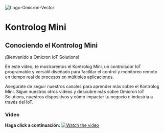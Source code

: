 ![Logo-Omicron-Vector](https://github.com/Omicron-IoT-Solutions/Kontrolog/assets/141452095/aa447de9-309a-4fcf-9ce6-6918d4ab38dc)

# Kontrolog Mini
## Conociendo el Kontrolog Mini

¡Bienvenido a Omicron IoT Solutions!

En este vídeo, te mostraremos el Kontrolog Mini, un controlador IoT programable y versátil diseñado para facilitar el control y monitoreo remoto en tiempo real de procesos en múltiples aplicaciones.

Asegúrate de seguir nuestros canales para aprender más sobre el Kontrolog Mini. Sigue nuestros otros vídeos y descubre más sobre Omicron IoT Solutions, nuestros dispositivos y cómo impactar tu negocio e industria a través del IoT.

### Video
**Haga click a continuación:**
[![Watch the video](https://img.youtube.com/vi/koeqj_MU91k/maxresdefault.jpg)](https://youtu.be/DeOff_RhyMY)
